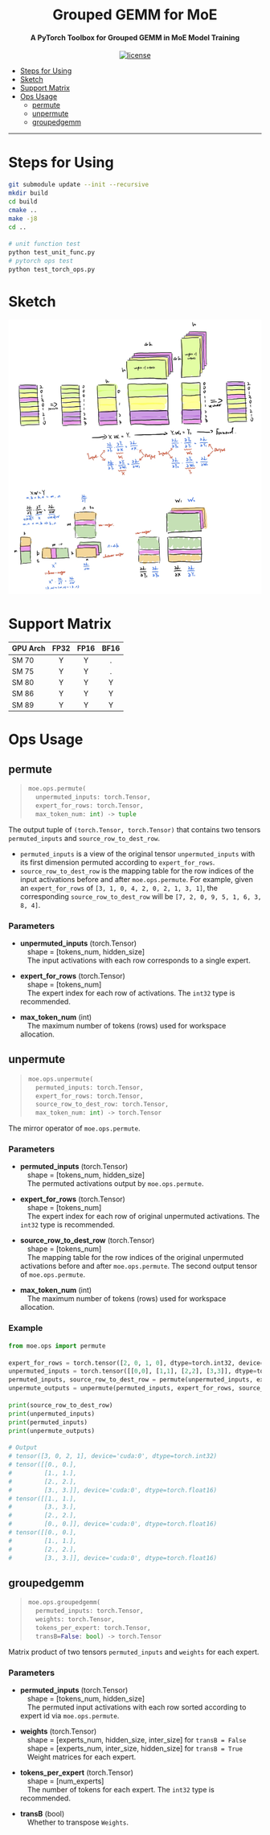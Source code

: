 <div align="center">

Grouped GEMM for MoE
===========================
<h4>A PyTorch Toolbox for Grouped GEMM in MoE Model Training</h4>

[![license](https://img.shields.io/badge/license-Apache%202-blue)](./LICENSE)

<div align="left">

- [Steps for Using](#steps-for-using)
- [Sketch](#sketch)
- [Support Matrix](#support-matrix)
- [Ops Usage](#ops-usage)
  - [permute](#permute)
  - [unpermute](#unpermute)
  - [groupedgemm](#groupedgemm)

---

# Steps for Using

```bash
git submodule update --init --recursive
mkdir build
cd build
cmake ..
make -j8
cd ..

# unit function test
python test_unit_func.py
# pytorch ops test
python test_torch_ops.py
```
# Sketch

<p align="center"><img src=figures/figure1.png></p>

# Support Matrix

| GPU Arch   | FP32  | FP16  | BF16  |
| :--------- | :---: | :---: | :---: |
| SM 70      |   Y   |   Y   |   .   |
| SM 75      |   Y   |   Y   |   .   |
| SM 80      |   Y   |   Y   |   Y   |
| SM 86      |   Y   |   Y   |   Y   |
| SM 89      |   Y   |   Y   |   Y   |

# Ops Usage

## permute

> ```py
> moe.ops.permute(
>   unpermuted_inputs: torch.Tensor,
>   expert_for_rows: torch.Tensor,
>   max_token_num: int) -> tuple
> ```

The output tuple of `(torch.Tensor, torch.Tensor)` that contains two tensors `permuted_inputs` and `source_row_to_dest_row`.

* `permuted_inputs` is a view of the original tensor `unpermuted_inputs` with its first dimension permuted according to `expert_for_rows`.
* `source_row_to_dest_row` is the mapping table for the row indices of the input activations before and after `moe.ops.permute`. For example, given an `expert_for_rows` of `[3, 1, 0, 4, 2, 0, 2, 1, 3, 1]`, the corresponding `source_row_to_dest_row` will be `[7, 2, 0, 9, 5, 1, 6, 3, 8, 4]`.

### Parameters

* **unpermuted_inputs** (torch.Tensor)  
    &emsp;shape = [tokens_num, hidden_size]  
    &emsp;The input activations with each row corresponds to a single expert.

* **expert_for_rows** (torch.Tensor)  
    &emsp;shape = [tokens_num]  
    &emsp;The expert index for each row of activations. The `int32` type is recommended.

* **max_token_num** (int)  
    &emsp;The maximum number of tokens (rows) used for workspace allocation.


## unpermute

> ```py
> moe.ops.unpermute(
>   permuted_inputs: torch.Tensor,
>   expert_for_rows: torch.Tensor,
>   source_row_to_dest_row: torch.Tensor,
>   max_token_num: int) -> torch.Tensor
> ```

The mirror operator of `moe.ops.permute`.

### Parameters

* **permuted_inputs** (torch.Tensor)  
    &emsp;shape = [tokens_num, hidden_size]  
    &emsp;The permuted activations output by `moe.ops.permute`.

* **expert_for_rows** (torch.Tensor)  
    &emsp;shape = [tokens_num]  
    &emsp;The expert index for each row of original unpermuted activations. The `int32` type is recommended.

* **source_row_to_dest_row** (torch.Tensor)  
    &emsp;shape = [tokens_num]  
    &emsp;The mapping table for the row indices of the original unpermuted activations before and after `moe.ops.permute`. The second output tensor of `moe.ops.permute`.

* **max_token_num** (int)  
    &emsp;The maximum number of tokens (rows) used for workspace allocation.

### Example

```py
from moe.ops import permute

expert_for_rows = torch.tensor([2, 0, 1, 0], dtype=torch.int32, device='cuda')
unpermuted_inputs = torch.tensor([[0,0], [1,1], [2,2], [3,3]], dtype=torch.float16, device='cuda')
permuted_inputs, source_row_to_dest_row = permute(unpermuted_inputs, expert_for_rows)
unpermute_outputs = unpermute(permuted_inputs, expert_for_rows, source_row_to_dest_row)

print(source_row_to_dest_row)
print(unpermuted_inputs)
print(permuted_inputs)
print(unpermute_outputs)

# Output
# tensor([3, 0, 2, 1], device='cuda:0', dtype=torch.int32)
# tensor([[0., 0.],
#         [1., 1.],
#         [2., 2.],
#         [3., 3.]], device='cuda:0', dtype=torch.float16)
# tensor([[1., 1.],
#         [3., 3.],
#         [2., 2.],
#         [0., 0.]], device='cuda:0', dtype=torch.float16)
# tensor([[0., 0.],
#         [1., 1.],
#         [2., 2.],
#         [3., 3.]], device='cuda:0', dtype=torch.float16)
```

## groupedgemm
> ```py
> moe.ops.groupedgemm(
>   permuted_inputs: torch.Tensor,
>   weights: torch.Tensor,
>   tokens_per_expert: torch.Tensor,
>   transB=False: bool) -> torch.Tensor
> ```

Matrix product of two tensors `permuted_inputs` and `weights` for each expert.

### Parameters

* **permuted_inputs** (torch.Tensor)  
    &emsp;shape = [tokens_num, hidden_size]  
    &emsp;The permuted input activations with each row sorted according to expert id via `moe.ops.permute`.

* **weights** (torch.Tensor)  
    &emsp;shape = [experts_num, hidden_size, inter_size] for `transB = False`  
    &emsp;shape = [experts_num, inter_size, hidden_size] for `transB = True`  
    &emsp;Weight matrices for each expert.

* **tokens_per_expert** (torch.Tensor)  
    &emsp;shape = [num_experts]  
    &emsp;The number of tokens for each expert. The `int32` type is recommended.

* **transB** (bool)  
    &emsp;Whether to transpose `Weights`.
